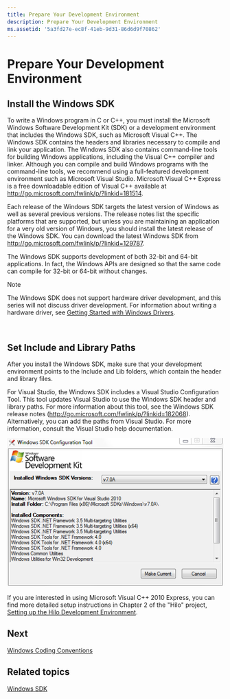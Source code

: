 ```yaml
---
title: Prepare Your Development Environment
description: Prepare Your Development Environment
ms.assetid: '5a3fd27e-ec8f-41eb-9d31-86d6d9f70862'
---
```


# Prepare Your Development Environment

## Install the Windows SDK

To write a Windows program in C or C++, you must install the Microsoft Windows Software Development Kit (SDK) or a development environment that includes the Windows SDK, such as Microsoft Visual C++. The Windows SDK contains the headers and libraries necessary to compile and link your application. The Windows SDK also contains command-line tools for building Windows applications, including the Visual C++ compiler and linker. Although you can compile and build Windows programs with the command-line tools, we recommend using a full-featured development environment such as Microsoft Visual Studio. Microsoft Visual C++ Express is a free downloadable edition of Visual C++ available at <http://go.microsoft.com/fwlink/p/?linkid=181514>.

Each release of the Windows SDK targets the latest version of Windows as well as several previous versions. The release notes list the specific platforms that are supported, but unless you are maintaining an application for a very old version of Windows, you should install the latest release of the Windows SDK. You can download the latest Windows SDK from <http://go.microsoft.com/fwlink/p/?linkid=129787>.

The Windows SDK supports development of both 32-bit and 64-bit applications. In fact, the Windows APIs are designed so that the same code can compile for 32-bit or 64-bit without changes.

> [!Note]  
> The Windows SDK does not support hardware driver development, and this series will not discuss driver development. For information about writing a hardware driver, see [Getting Started with Windows Drivers](http://go.microsoft.com/fwlink/p/?linkid=181442).

 

## Set Include and Library Paths

After you install the Windows SDK, make sure that your development environment points to the Include and Lib folders, which contain the header and library files.

For Visual Studio, the Windows SDK includes a Visual Studio Configuration Tool. This tool updates Visual Studio to use the Windows SDK header and library paths. For more information about this tool, see the Windows SDK release notes (<http://go.microsoft.com/fwlink/p/?linkid=182068>). Alternatively, you can add the paths from Visual Studio. For more information, consult the Visual Studio help documentation.

![a screen shot of the visual studio configuration tool](images/vsregtool.png)

If you are interested in using Microsoft Visual C++ 2010 Express, you can find more detailed setup instructions in Chapter 2 of the "Hilo" project, [Setting up the Hilo Development Environment]( http://go.microsoft.com/fwlink/p/?linkid=195538).

## Next

[Windows Coding Conventions](windows-coding-conventions.md)

## Related topics

<dl> <dt>

[Windows SDK](http://go.microsoft.com/fwlink/p/?linkid=129787)
</dt> </dl>

 

 




